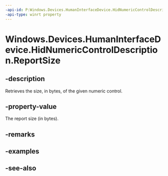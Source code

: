 ----api-id: P:Windows.Devices.HumanInterfaceDevice.HidNumericControlDescription.ReportSize
-api-type: winrt property
---<!-- Property syntaxpublic uint ReportSize { get; }--># Windows.Devices.HumanInterfaceDevice.HidNumericControlDescription.ReportSize## -descriptionRetrieves the size, in bytes, of the given numeric control.## -property-valueThe report size (in bytes).## -remarks## -examples## -see-also